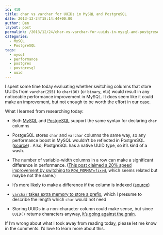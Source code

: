 ```yaml
---
id: 410
title: char vs varchar for UUIDs in MySQL and PostgreSQL
date: 2013-12-24T18:14:44+00:00
author: Ben
layout: post
permalink: /2013/12/24/char-vs-varchar-for-uuids-in-mysql-and-postgresql/
categories:
  - MySQL
  - PostgreSQL
tags:
  - mysql
  - performance
  - postgres
  - postgresql
  - uuid
---
```

I spent some time today evaluating whether switching columns that store UUIDs from `varchar(255)` to `char(36)` (or `binary`, etc) would result in any noticeable performance improvement in MySQL. It does seem like it could make an improvement, but not enough to be worth the effort in our case.

What I learned from researching today:

  * Both [MySQL](http://dba.stackexchange.com/questions/2640/what-is-the-performance-impact-of-using-char-vs-varchar-on-a-fixed-size-field) and [PostgeSQL](http://dba.stackexchange.com/questions/2640/what-is-the-performance-impact-of-using-char-vs-varchar-on-a-fixed-size-field) support the same syntax for declaring `char` columns
  * PostgeSQL stores `char` and `varchar` columns the same way, so any performance boost in MySQL wouldn&#8217;t be reflected in PostgreSQL ([source](http://stackoverflow.com/questions/5536444/rails-migration-for-creating-a-fixed-length-char12-column))
. Also, PostgreSQL has a native UUID type, so it&#8217;s kind of a wash.

  * The number of variable-width columns in a row can make a significant difference in performance. ([This post claimed a 20% speed improvement by switching to `ROW_FORMAT=fixed`](http://dba.stackexchange.com/questions/2640/what-is-the-performance-impact-of-using-char-vs-varchar-on-a-fixed-size-field), which seems related but maybe not the same.)
  * It&#8217;s more likely to make a difference if the column is indexed ([source](http://stackoverflow.com/questions/12161933/varchar-char-or-binary-to-improve-mysql-performance))
  * [`varchar` takes extra memory to store a prefix](http://stackoverflow.com/questions/10526176/mysql-varchar-or-char-for-fixed-length-string), which I presume to describe the length which `char` would not need
  * Storing UUIDs in a non-character column could make sense, but since `UUID()` returns characters anyway, [it&#8217;s going against the grain](http://forums.mysql.com/read.php?98,49626,51650#msg-51650).

If I&#8217;m wrong about what I took away from reading today, please let me know in the comments. I&#8217;d love to learn more about this.